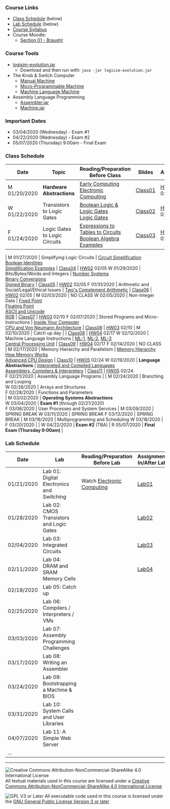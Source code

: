 ### Course Links

- [Class Schedule](#class-schedule) (below)
- [Lab Schedule](#lab-schedule) (below)
- [Course Syllabus](./syllabus.md)
- Course Moodle:
  - [Section 01 - Braught](https://lms.dickinson.edu/course/view.php?id=42261)

### Course Tools

- [logisim-evolution.jar](http://reds-data.heig-vd.ch/logisim-evolution/logisim-evolution.jar)
  - Download and then run with: `java -jar logisim-evolution.jar`
- The Knob & Switch Computer
  - [Manual Machine](http://users.dickinson.edu/~braught/kands/KandS2/dpandmem.html)
  - [Micro-Programmable Machine](http://users.dickinson.edu/~braught/kands/KandS2/micromachine.html)
  - [Machine Language Machine](http://users.dickinson.edu/~braught/kands/KandS2/machine.html)
- Assembly Language Programming
  - [Assembler.jar](http://users.dickinson.edu/~braught/courses/cs251f18/machine/Assembler.jar)
  - [Machine.jar](http://users.dickinson.edu/~braught/courses/cs251f18/machine/Machine.jar)

### Important Dates

- 03/04/2020 (Wednesday) - Exam #1
- 04/22/2020 (Wednesday) - Exam #2
- 05/07/2020 (Thursday) 9:00am - Final Exam

### Class Schedule

Date         | Topic                                          | Reading/Preparation<br>Before Class                                             | Slides          | Assignment
---          | ---                                            | ---                                                                             | ---             | ---
M 01/20/2020 | __Hardware Abstractions__                      | [Early Computing]<br>[Electronic Computing]                                     | [Class01]       | [HW01] 01/27
W 01/22/2020 | Transistors to Logic Gates                     | [Boolean Logic & Logic Gates]<br>[Logic Gates]                                  | [Class02]       | [HW01] 01/27
F 01/24/2020 | Logic Gates to Logic Circuits                  | [Expressions to Tables to Circuits]<br>[Boolean Algebra Examples]               | [Class03]       | [HW01] 01/27
|
M 01/27/2020 | Simplifying Logic Circuits                     | [Circuit Simplification]<br>[Boolean Identities]<br>[Simplification Examples]   | [Class04]       | [HW02] 02/05
W 01/29/2020 | Bits/Bytes/Words and Integers                  | [Number Systems]<br>[Binary Conversions]<br>[Signed Binary]                     | [Class05]       | [HW02] 02/05
F 01/31/2020 | Arithmetic and Social/Legal/Ethical Issues     | [Two's Complement Arithmetic]                                                   | [Class06]       | [HW02] 02/05
|
M 02/03/2020 | NO CLASS
W 02/05/2020 | Non-Integer Data                               | [Fixed Point]<br>[Floating Point]<br>[ASCII and Unicode]<br>[RGB]               | [Class07]       | [HW03] 02/10
F 02/07/2020 | Stored Programs and Micro-Instructions         | [Inside Your Computer]<br>[CPU and Von Neumann Architecture]                    | [Class08]       | [HW03] 02/10
|
M 02/10/2020 | Catch up day                                   |                                                                                 | [Class08]       | [HW04] 02/17
W 02/12/2020 | Machine Language Instructions                  | [ML-1], [ML-2], [ML-3]<br>[Central Processing Unit]                             | [Class09]       | [HW04] 02/17
F 02/14/2020 | NO CLASS   
|
M 02/17/2020 |  Memory Hierarchy and Parallelism              | [Memory Hierarchy]<br>[How Memory Works]<br>[Advanced CPU Design]               | [Class10]       | [HW05] 02/24
W 02/19/2020 | __Language Abstractions__                      | [Interpreted and Compiled Languages]<br>[Assemblers, Compilers & Interpreters]  | [Class11]       | [HW05] 02/24    
F 02/21/2020 | Assembly Language Programs                     |
|
M 02/24/2020 | Branching and Looping                  
W 02/26/2020 | Arrays and Structures                       
F 02/28/2020 | Functions and Parameters          
|
M 03/02/2020 | __Operating Systems Abstractions__            
W 03/04/2020 | __Exam #1__ (through 02/21/2020)         
F 03/06/2020 | User Processes and System Services
|
M 03/09/2020 | SPRING BREAK
W 03/11/2020 | SPRING BREAK
F 03/13/2020 | SPRING BREAK
|
M 03/16/2020 | Multiprogramming and Scheduling
W 03/18/2020 |
F 03/20/2020 |
|
W 04/22/2020 | __Exam #2__ (TBA)
|
R 05/07/2020 | __Final Exam (Thursday 9:00am)__
|

[Class01]: slides/01-HW-Abstractions.pdf
[HW01]: homework/hw01.md
[Early Computing]: https://www.youtube.com/watch?v=O5nskjZ_GoI
[Electronic Computing]: https://www.youtube.com/watch?v=LN0ucKNX0hc

[Class02]: slides/02-TransistorsToGates.pdf
[Boolean Logic & Logic Gates]: https://www.youtube.com/watch?v=gI-qXk7XojA
[Logic Gates]: https://www.electronics-tutorials.ws/boolean/bool_7.html

[Class03]: slides/03-GatesToCircuits.pdf
[Expressions to Tables to Circuits]: https://www.youtube.com/watch?v=UNAU7ti4r8E
[Boolean Algebra Examples]: https://www.electronics-tutorials.ws/boolean/bool_8.html

[Class04]: slides/04-SimplifyingCircuits.pdf
[HW02]: homework/hw02.md
[Circuit Simplification]: https://www.youtube.com/watch?v=zehSxcSyWi0
[Boolean Identities]: https://www.youtube.com/watch?v=MZX6V7u8tZw
[Simplification Examples]: https://www.youtube.com/watch?v=mxNa0zrjhBU

[Class05]: slides/05-Integers.pdf
[Number Systems]: https://ryanstutorials.net/binary-tutorial
[Binary Conversions]: https://ryanstutorials.net/binary-tutorial/binary-conversions.php
[Signed Binary]: https://ryanstutorials.net/binary-tutorial/binary-negative-numbers.php

[Class06]: slides/06-Arithmetic.pdf
[Two's Complement Arithmetic]: https://www.youtube.com/watch?v=Hof95YlLQk0

[Class07]: slides/07-NonInteger.pdf
[HW03]: homework/hw03.md
[Fixed Point]: https://www.youtube.com/watch?v=hvUMJNwkHOs
[Floating Point]: https://www.youtube.com/watch?v=ji3SfClm8TU
[ASCII and Unicode]: https://www.youtube.com/watch?v=I-pQH_krD0M
[RGB]: https://www.youtube.com/watch?v=15aqFQQVBWU

[Class08]: slides/08-StoredPrograms.pdf
[Inside Your Computer]: https://www.youtube.com/watch?v=yRmPTbGBqVI
[CPU and Von Neumann Architecture]: https://www.youtube.com/watch?v=SbqXqQ-2ixs

[Class09]: slides/09-MachineLanguage.pdf
[HW04]: homework/hw04.md
[ML-1]: https://chortle.ccsu.edu/java5/Notes/chap04/ch04_3.html
[ML-2]: https://chortle.ccsu.edu/java5/Notes/chap04/ch04_4.html
[ML-3]: https://chortle.ccsu.edu/java5/Notes/chap04/ch04_5.html
[Central Processing Unit]: https://www.youtube.com/watch?v=FZGugFqdr60

[Class10]: slides/10-MemoryAndParallel.pdf
[HW05]: homework/hw05.md
[Memory Hierarchy]: https://www.youtube.com/watch?v=T7cjaHonXC0
[How Memory Works]: https://www.youtube.com/watch?v=p3q5zWCw8J4
[Advanced CPU Design]: https://www.youtube.com/watch?v=rtAlC5J1U40

[Class11]: slides/11-LanguageAbstractions.pdf
[Interpreted and Compiled Languages]: https://www.youtube.com/watch?v=KsZLPTRSleI
[Assemblers, Compilers & Interpreters]: https://opensource.com/article/19/5/primer-assemblers-compilers-interpreters

### Lab Schedule

Date         | Lab                                             | Reading/Preparation<br>Before Lab   | Assignment<br>In/After Lab
---          | ---                                             | ---                                 | ---
01/21/2020   | Lab 01: Digital Electronics and Switching       | Watch [Electronic Computing]        | [Lab01]
01/28/2020   | Lab 02: CMOS Transistors and Logic Gates        |                                     | [Lab02]
02/04/2020   | Lab 03: Integrated Circuits                     |                                     | [Lab03]
02/11/2020   | Lab 04: DRAM and SRAM Memory Cells              |                                     | [Lab04]
02/18/2020   | Lab 05: Catch up                                |
02/25/2020   | Lab 06: Compilers / Interpreters / VMs          |
03/03/2020   | Lab 07: Assembly Programming Challenges         |
03/17/2020   | Lab 08: Writing an Assembler                    |
03/24/2020   | Lab 09: Bootstrapping a Machine & BIOS          |
03/31/2020   | Lab 10: System Calls and User Libraries         |
04/07/2020   | Lab 11: A Simple Web Server                     |
...          |

[Lab01]: labs/Lab01.pdf
[Lab02]: labs/Lab02.pdf
[Lab03]: labs/Lab03.pdf
[Lab04]: labs/Lab04.pdf
___
![Creative Commons Attribution-NonCommercial-ShareAlike 4.0 International License](https://i.creativecommons.org/l/by-nc-sa/4.0/88x31.png "Creative Commons Attribution-NonCommercial-ShareAlike 4.0 International License") All textual materials used in this course are licensed under a [Creative Commons Attribution-NonCommercial-ShareAlike 4.0 International License](http://creativecommons.org/licenses/by-nc-sa/4.0/)

![GPL V3 or Later](https://www.gnu.org/graphics/gplv3-or-later-sm.png "GPL V3 or later") All executable code used in this course is licensed under the [GNU General Public License Version 3 or later](https://www.gnu.org/licenses/gpl.txt)
